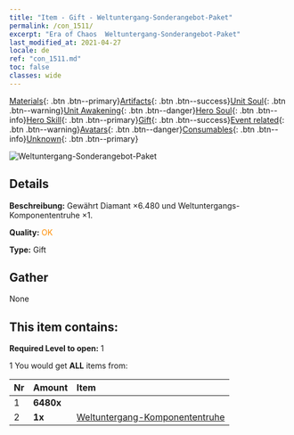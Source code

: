 ```yaml
---
title: "Item - Gift - Weltuntergang-Sonderangebot-Paket"
permalink: /con_1511/
excerpt: "Era of Chaos  Weltuntergang-Sonderangebot-Paket"
last_modified_at: 2021-04-27
locale: de
ref: "con_1511.md"
toc: false
classes: wide
---
```

 [Materials](/ItemsDE/){: .btn .btn--primary}[Artifacts](/ItemsDE/Artifacts/){: .btn .btn--success}[Unit Soul](/ItemsDE/UnitSoul/){: .btn .btn--warning}[Unit Awakening](/ItemsDE/UnitAwakening/){: .btn .btn--danger}[Hero Soul](/ItemsDE/HeroSoul/){: .btn .btn--info}[Hero Skill](/ItemsDE/HeroSkill/){: .btn .btn--primary}[Gift](/ItemsDE/Gift/){: .btn .btn--success}[Event related](/ItemsDE/Events/){: .btn .btn--warning}[Avatars](/ItemsDE/Avatars/){: .btn .btn--danger}[Consumables](/ItemsDE/Consumables/){: .btn .btn--info}[Unknown](/ItemsDE/Unknown/){: .btn .btn--primary}

 ![Weltuntergang-Sonderangebot-Paket](/images/t/i_907125.png)

## Details
 **Beschreibung:** Gewährt Diamant ×6.480 und Weltuntergangs-Komponententruhe ×1.

 **Quality:** <span style="color: #FF8C00">OK</span>

 **Type:** Gift

## Gather

  None

## This item contains:

 **Required Level to open:** 1

 1 You would get **ALL** items  from:

  | Nr | Amount |     Item    |
  |:---|:-------|:------------|
  | 1 |  **6480x** | <i class="fas fa-gem"/> |  | 
  | 2 |  **1x** | [Weltuntergang-Komponententruhe](/ItemsDE/con_1360/) |  | 
